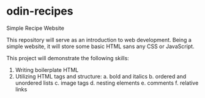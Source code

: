 # odin-recipes

Simple Recipe Website

This repository will serve as an introduction to web development.
Being a simple website, it will store some basic HTML sans any CSS or JavaScript.

This project will demonstrate the following skills:
1. Writing boilerplate HTML
2. Utilizing HTML tags and structure:
    a. bold and italics
    b. ordered and unordered lists
    c. image tags
    d. nesting elements
    e. comments
    f. relative links
